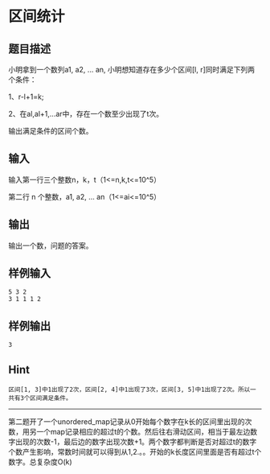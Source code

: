# 区间统计

## 题目描述

小明拿到一个数列a1, a2, ... an, 小明想知道存在多少个区间[l, r]同时满足下列两个条件：

1、r-l+1=k;

2、在al,al+1,...ar中，存在一个数至少出现了t次。

输出满足条件的区间个数。

## 输入

输入第一行三个整数n，k，t（1<=n,k,t<=10^5）

第二行 n 个整数，a1, a2, ... an（1<=ai<=10^5）

## 输出

输出一个数，问题的答案。

## 样例输入

	5 3 2
	3 1 1 1 2

## 样例输出
	3

## Hint
	区间[1, 3]中1出现了2次，区间[2, 4]中1出现了3次，区间[3, 5]中1出现了2次。所以一共有3个区间满足条件。

----

第二题开了一个unordered_map记录从0开始每个数字在k长的区间里出现的次数，用另一个map记录相应的超过t的个数。然后往右滑动区间，相当于最左边数字出现的次数-1，最后边的数字出现次数+1。两个数字都判断是否对超过t的数字个数产生影响，常数时间就可以得到从1,2.。。开始的k长度区间里面是否有超过t个数字。总复杂度O(k)